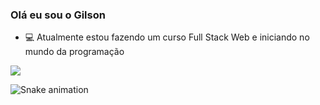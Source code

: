 ### Olá eu sou o Gilson

- 💻 Atualmente estou fazendo um curso Full Stack Web e iniciando no mundo da programação

<img src="https://github-readme-stats.vercel.app/api?username=gilsoncbsj&show_icons=true&rank_icon=github&theme=algolia" />

 ![Snake animation](https://github.com/gilsoncbsj/gilsoncbsj/blob/output/github-contribution-grid-snake.svg)


